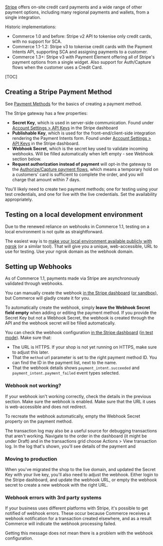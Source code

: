 [Stripe](https://stripe.com/) offers on-site credit card payments and a wide range of other payment options, including many regional payments and wallets, from a single integration.

Historic implementations:

- Commerce 1.0 and before: Stripe v2 API to tokenise only credit cards, with no support for SCA.
- Commerce 1.1-1.2: Stripe v3 to tokenise credit cards with the Payment Intents API, supporting SCA and assigning payments to a customer.
- Commerce 1.3+: Stripe v3 with Payment Element offering all of Stripe's payment options from a single widget. Also support for Auth/Capture flows when the customer uses a Credit Card.

[TOC]

## Creating a Stripe Payment Method

See [Payment Methods](../Payment_Methods) for the basics of creating a payment method.

The Stripe gateway has a few properties:

- **Secret Key**, which is used in server-side communication. Found under [Account Settings > API Keys](https://dashboard.stripe.com/account/apikeys) in the Stripe dashboard
- **Publishable Key**, which is used for the front-end/client-side integration rendering the Payment Intents form. Found under [Account Settings > API Keys](https://dashboard.stripe.com/account/apikeys) in the Stripe dashboard.
- **Webhook Secret**, which is the secret key used to validate incoming webhooks. Will be filled automatically when left empty - see Webhook section below.
- **Request authorization instead of payment** will opt-in the gateway to the [Authorize/Capture payment flows](Authorize_Capture_Flow), which means a temporary hold on a customers' card is sufficient to complete  the order, and you will charge that amount within 7 days.

You'll likely need to create two payment methods; one for testing using your test credentials, and one for live with the live credentials. Set the availability appropriately.

## Testing on a local development environment

Due to the renewed reliance on webhooks in Commerce 1.1, testing on a local environment is not quite as straightforward.

The easiest way is to [make your local environment available publicly with ngrok](https://ngrok.com/) (or a similar tool). That will give you a unique, web-accessible, URL to use for testing. Use your ngrok domain as the webhook domain.

## Setting up Webhooks

As of Commerce 1.1, payments made via Stripe are asynchronously validated through webhooks.

You can manually create the webhook [in the Stripe dashboard](https://dashboard.stripe.com/webhooks) ([or sandbox](https://dashboard.stripe.com/test/webhooks)), but Commerce will gladly create it for you.

To automatically create the webhook, simply **leave the Webhook Secret field empty** when adding or editing the payment method. If you provide the Secret Key but not a Webhook Secret, the webhook is created through the API and the webhook secret will be filled automatically.

You can check the webhook configuration [in the Stripe dashboard](https://dashboard.stripe.com/webhooks) ([in test mode](https://dashboard.stripe.com/test/webhooks)). Make sure that:

- The URL is HTTPS. If your shop is not yet running on HTTPS, make sure to adjust this later.
- That the `method` url parameter is set to the right payment method ID. You can find the ID in the payment list, next to the name.
- That the webhook details shows `payment_intent.succeeded` and `payment_intent.payment_failed` event types selected.

### Webhook not working?

If your webhook isn't working correctly, check the details in the previous section. Make sure the webhook is enabled. Make sure that the URL it uses is web-accessible and does not redirect.

To recreate the webhook automatically, empty the Webhook Secret property on the payment method.

The transaction log may also be a useful source for debugging transactions that aren't working. Navigate to the order in the dashboard (it might be under Draft) and in the transactions grid choose Actions > View transaction log. In the log that's shown, you'll see details of the payment and

### Moving to production

When you've migrated the shop to the live domain, and updated the Secret Key with your live key, you'll also need to adjust the webhook. Either login to the Stripe dashboard, and update the webhook URL, or empty the webhook secret to create a new webhook with the right URL.

### Webhook errors with 3rd party systems

If your business uses different platforms with Stripe, it's possible to get notified of webhook errors. These occur because Commerce receives a webhook notification for a transaction created elsewhere, and as a result Commerce will indicate the webhook processing failed.

Getting this message does not mean there is a problem with the webhook configuration.


